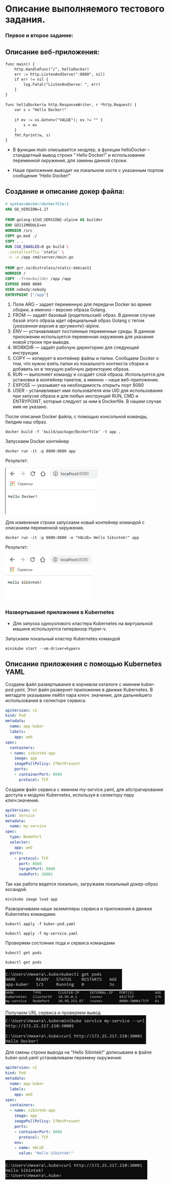 Описание выполняемого тестового задания.
=========================================

### Первое и второе задание:

## Описание веб-приложения:

```golang
func main() {
	http.HandleFunc("/", helloDocker)
	err := http.ListenAndServe(":8080", nil)
	if err != nil {
		log.Fatal("ListenAndServe: ", err)
	}
}

func helloDocker(w http.ResponseWriter, r *http.Request) {
	var s = "Hello Docker!"

	if ev := os.Getenv("VALUE"); ev != "" {
		s = ev
	}
	fmt.Fprint(w, s)
}
```

- В функции main описывается хендлер, в функции helloDocker – стандартный вывод строки “ Hello Docker!” и использование переменной окружения, для замены данной строки.

- Наше приложение выводит на локальном хосте с указанным портом сообщение “Hello Docker!”

## Cоздание и описание докер файла:

```dockerfile
# syntax=docker/dockerfile:1
ARG GO_VERSION=1.17

FROM golang:${GO_VERSION}-alpine AS builder
ENV GO111MODULE=on
WORKDIR /src      
COPY go.mod ./
COPY . .
RUN CGO_ENABLED=0 go build \
 -installsuffix `static` \
 -v -o /app cmd/server/main.go

FROM gcr.io/distroless/static-debian11
WORKDIR /
COPY --from=builder /app /app
EXPOSE 8080 8080
USER nobody:nobody
ENTRYPOINT ["/app"]
```

1. Поле ARG – задает переменную для передачи Docker во время сборки, а именно – версию образа Golang. 
2. FROM — задаёт базовый (родительский) образ. В данном случае базой этого образа идет официальный образ Golang c тегом {*указанная версия в аргументе*}-alpine.
3. ENV — устанавливает постоянные переменные среды. В данном приложении используется переменная окружения для указания новой строки при выводе.
4. WORKDIR — задаёт рабочую директорию для следующей инструкции.
5. СOPY — копирует в контейнер файлы и папки. Сообщаем Docker о том, что нужно взять папки из локального контекста сборки и добавить их в текущую рабочую директорию образа.
6. RUN — выполняет команду и создаёт слой образа. Используется для установки в контейнер пакетов, а именно – наше веб-приложение.
7. EXPOSE — указывает на необходимость открыть порт 8080
8. USER - устанавливает имя пользователя или UID для использования при запуске образа и для любых инструкций RUN, CMD и ENTRYPOINT, которые следуют за ним в Dockerfile. В нашем случае имя не указано. 

После описания Docker файла, с помощью консольной команды, билдим наш образ.
```
docker build -f 'build/package/Dockerfile' -t app .
```  

Запускаем Docker контейнер

```
docker run -it -p 8080:8080 app
```

Результат:

![](https://github.com/Viltonhoy/ros_test/blob/master/images/a.png)

Для изменения строки запускаем новый контейнер командой с описанием переменной окружения.
```
docker run -it -p 8080:8080 -e "VALUE= Hello Sibintek!" app
```

Результат:

![](https://github.com/Viltonhoy/ros_test/blob/master/images/b.png)

### Hазвертываниt приложения в Kubernetes

- Для запуска одноузлового кластера Kubernetes на виртуальной машине используется гипервизор Hyper-v.

Запускаем локальный кластер Kubernetes командой
```
minikube start --vm-driver=hyperv
```

## Описание приложения с помощью Kubernetes YAML

Создаем файл развертывания в корневом каталоге с именем kuber-pod.yaml. Этот файл развернет приложение в движке Kubernetes. В метадате указываем лейбл пара ключ: значение, для дальнейшего использования в селекторе сервиса.

```yaml
apiVersion: v1
kind: Pod
metadata:
  name: app-kuber
  labels:
    app: web 
spec:
  containers:
  - name: sibintek-app
    image: app
    imagePullPolicy: IfNotPresent
    ports:
    - containerPort: 8080
      protocol: TCP
```

Создаем файл сервиса c именем my-service.yaml, для абстрагирования доступа к модулю Kubernetes, используя в селектору пару ключ:значение.

```yaml
apiVersion: v1
kind: Service
metadata:
  name: my-service
spec:
  type: NodePort
  selector:
    app: web 
  ports:
    - protocol: TCP
      port: 8080
      targetPort: 8080
      nodePort: 30001 
```

Так как работа ведется локально, загружаем локальный докер-образ косандой.

```
minikube image load app
```

Разворачиваем наши экземпляры cервиса и приложения в движке Kubernetes командами.

```
kubectl apply -f kuber-pod.yaml
```

```
kubectl apply -f my-service.yaml
```

Проверяем состояние пода и сервиса командами
```
kubectl get pods
```

```
kubectl get pods
```
![](https://github.com/Viltonhoy/ros_test/blob/master/images/c.png)
![](https://github.com/Viltonhoy/ros_test/blob/master/images/d.png)

Получаем URL сервиса и проверяем вывод
![](https://github.com/Viltonhoy/ros_test/blob/master/images/f.png)

Для смены строки вывода на "Hello Sibintek!" дописываем в файле kuber-pod.yaml устанавливаем перемену окружения:
```yaml
apiVersion: v1
kind: Pod
metadata:
  name: app-kuber
  labels:
    app: web 
spec:
  containers:
  - name: sibintek-app
    image: app
    imagePullPolicy: IfNotPresent
    ports:
    - containerPort: 8080
      protocol: TCP
    env: 
    - name: VALUE
      value: "Hello Sibintek!"  
```

![](https://github.com/Viltonhoy/ros_test/blob/master/images/g.png)